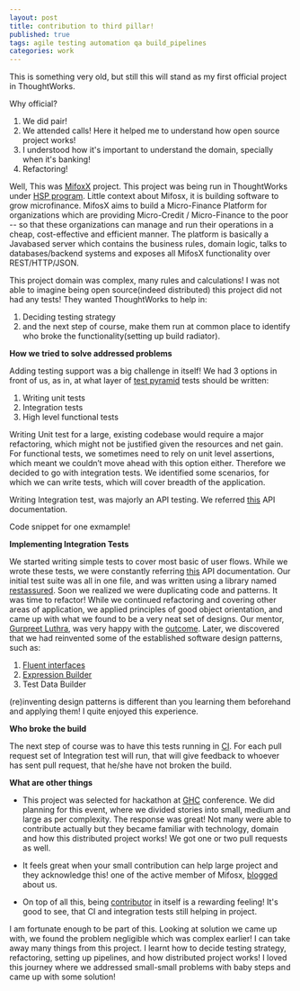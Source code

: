 ```yaml
---
layout: post
title: contribution to third pillar!
published: true
tags: agile testing automation qa build_pipelines
categories: work
---
```


This is something very old, but still this will stand as my first official project in ThoughtWorks.

Why official?

1. We did pair!
2. We attended calls! Here it helped me to understand how open source project works!
3. I understood how it's important to understand the domain, specially when it's banking!
4. Refactoring!

Well, This was [MifoxX](http://www.openmf.org/) project. This project was being run in ThoughtWorks under [HSP program]( http://www.thoughtworks.com/insights/blog/humanitarian-software-program).
Little context about Mifosx, it is building software to grow microfinance. MifosX aims to build a Micro-Finance Platform for organizations which are providing Micro-Credit / Micro-Finance to the poor -- so that these organizations can manage and run their operations in a cheap, cost-effective and efficient manner.
The platform is basically a Javabased server which contains the business rules, domain logic, talks to databases/backend systems and exposes all MifosX functionality over REST/HTTP/JSON.

This project domain was complex, many rules and calculations! I was not able to imagine being open source(indeed distributed) this project did not had any tests! They wanted ThoughtWorks to help in:

 1. Deciding testing strategy
 2. and the next step of course, make them run at common place to identify who broke the functionality(setting up build radiator).

**How we tried to solve addressed problems**

Adding testing support was a big challenge in itself! We had 3 options in front of us, as in, at what layer of [test pyramid](http://martinfowler.com/bliki/TestPyramid.html) tests should be written:

1. Writing unit tests
2. Integration tests
3. High level functional tests

Writing Unit test for a large, existing codebase would require a major refactoring, which might not be justified given the resources and net gain.
For functional tests, we sometimes need to rely on unit level assertions, which meant we couldn’t move ahead with this option either.
Therefore we decided to go with integration tests. We identified some scenarios, for which we can write tests, which will cover breadth of the application.

Writing Integration test, was majorly an API testing. We referred [this](https://demo.openmf.org/apidocs/apiLive.htm) API documentation.

Code snippet for one exmample!

**Implementing Integration Tests**

We started writing simple tests to cover most basic of user flows. While we wrote these tests, we were constantly referring [this](https://demo.openmf.org/apidocs/apiLive.htm) API documentation. Our initial test suite was all in one file, and was written using a library named [restassured](https://github.com/jayway/restassured). Soon we realized we were duplicating code and patterns. It was time to refactor! While we continued refactoring and covering other areas of application, we applied principles of good object orientation, and came up with what we found to be a very neat set of designs. Our mentor, [Gurpreet Luthra](https://www.linkedin.com/in/gurpreetluthra), was very happy with the [outcome](https://github.com/openMF/mifosx/tree/develop/mifosng-provider/src/integrationTest/java/org/mifosplatform/integrationtests). Later, we discovered that we had reinvented some of the established software design patterns, such as:

1. [Fluent interfaces](http://martinfowler.com/bliki/FluentInterface.html)
2. [Expression Builder](http://martinfowler.com/bliki/ExpressionBuilder.html)
3. Test Data Builder

(re)inventing design patterns is different than you learning them beforehand and applying them! I quite enjoyed this experience.

**Who broke the build**

The next step of course was to have this tests running in [CI](https://github.com/openMF/mifosx#build-status). For each pull request set of Integration test will run, that will give feedback to whoever has sent pull request, that he/she have not broken the build.

**What are other things**

* This project was selected for hackathon at [GHC](http://archivecomputer.financialexpress.com/sections/news/2065-grace-hopper-india-hosts-hackathon-for-women) conference.
We did planning for this event, where we divided stories into small, medium and large as per complexity. The response was great! Not many were able to contribute actually but they became familiar with technology, domain and how this distributed project works! We got one or two pull requests as well.

* It feels great when your small contribution can help large project and they acknowledge this! one of the active member of  Mifosx, [blogged](http://mifos.org/blog/thoughtworks-hsp-team-gives-mifos-x-community-solid-footing-grow/) about us.

* On top of all this, being [contributor](https://github.com/openMF/mifosx/graphs/contributors) in itself is a rewarding feeling! It's good to see, that CI and integration tests still helping in project.


I am fortunate enough to be part of this. Looking at solution we came up with, we found the problem negligible which was complex earlier! I can take away many things from this project. I learnt how to decide testing strategy, refactoring, setting up pipelines, and how distributed project works! I loved this journey where we addressed small-small problems with baby steps and came up with some solution!















